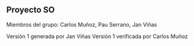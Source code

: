 ## Proyecto SO
Miembros del grupo: Carlos Muñoz, Pau Serrano, Jan Viñas

Versión 1 generada por Jan Viñas
Versión 1 verificada por Carlos Muñoz
